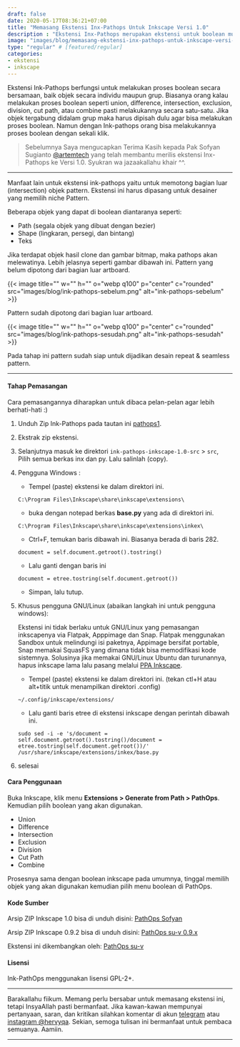 ```yaml
---
draft: false
date: 2020-05-17T08:36:21+07:00
title: "Memasang Ekstensi Inx-Pathops Untuk Inkscape Versi 1.0"
description : "Ekstensi Inx-Pathops merupakan ekstensi untuk boolean multi objek. Dengan Ink-Pathops Anda dapat melakukan proses boolean secara bersamaan dalam objek grup. Misalnya Union, Difference, Intersection, Cut path, dan lain sebagainya."
image: "images/blog/memasang-ekstensi-inx-pathops-untuk-inkscape-versi-1-0.png"
type: "regular" # [featured/regular]
categories:
- ekstensi
- inkscape
---
```


Ekstensi Ink-Pathops berfungsi untuk melakukan proses boolean secara bersamaan, baik objek secara individu maupun grup. Biasanya orang kalau melakukan proses boolean seperti union, difference, intersection, exclusion, division, cut path, atau combine pasti melakukannya secara satu-satu. Jika objek tergabung didalam grup maka harus dipisah dulu agar bisa melakukan proses boolean. Namun dengan Ink-pathops orang bisa melakukannya proses boolean dengan sekali klik.

> Sebelumnya Saya mengucapkan Terima Kasih kepada Pak Sofyan Sugianto [@artemtech](https://t.me/artemtech) yang telah membantu merilis ekstensi Inx-Pathops ke Versi 1.0. Syukran wa jazaakallahu khair ^^.

***

Manfaat lain untuk ekstensi ink-pathops yaitu untuk memotong bagian luar (intersection) objek pattern. Ekstensi ini harus dipasang untuk desainer yang memilih niche Pattern.

Beberapa objek yang dapat di boolean diantaranya seperti:

- Path (segala objek yang dibuat dengan bezier)
- Shape (lingkaran, persegi, dan bintang)
- Teks

Jika terdapat objek hasil clone dan gambar bitmap, maka pathops akan melewatinya. Lebih jelasnya seperti gambar dibawah ini. Pattern yang belum dipotong dari bagian luar artboard.

{{< image title="" w="" h="" o="webp q100" p="center" c="rounded" src="images/blog/ink-pathops-sebelum.png" alt="ink-pathops-sebelum" >}}

Pattern sudah dipotong dari bagian luar artboard.

{{< image title="" w="" h="" o="webp q100" p="center" c="rounded" src="images/blog/ink-pathops-sesudah.png" alt="ink-pathops-sesudah" >}}

Pada tahap ini pattern sudah siap untuk dijadikan desain repeat & seamless pattern.

***

#### Tahap Pemasangan

Cara pemasangannya diharapkan untuk dibaca pelan-pelan agar lebih berhati-hati :)

1. Unduh Zip Ink-Pathops pada tautan ini [pathops1].
2. Ekstrak zip ekstensi.
3. Selanjutnya masuk ke direktori `ink-pathops-inkscape-1.0-src` > `src`, Pilih semua berkas inx dan py. Lalu salinlah (copy).
4. Pengguna Windows :

    - Tempel (paste) ekstensi ke dalam direktori ini.
    ```
    C:\Program Files\Inkscape\share\inkscape\extensions\
    ```
    - buka dengan notepad berkas **base.py** yang ada di direktori ini.
    ```
    C:\Program Files\Inkscape\share\inkscape\extensions\inkex\
    ```
    - Ctrl+F, temukan baris dibawah ini. Biasanya berada di baris 282.
    ```
    document = self.document.getroot().tostring()
    ```
    - Lalu ganti dengan baris ini
    ```
    document = etree.tostring(self.document.getroot())
    ```
    - Simpan, lalu tutup.

5. Khusus pengguna GNU/Linux (abaikan langkah ini untuk pengguna windows):

    Ekstensi ini tidak berlaku untuk GNU/Linux yang pemasangan inkscapenya via Flatpak, Apppimage dan Snap. Flatpak menggunakan Sandbox untuk melindungi isi paketnya, Appimage bersifat portable, Snap memakai SquasFS yang dimana tidak bisa memodifikasi kode sistemnya. Solusinya jika memakai GNU/Linux Ubuntu dan turunannya, hapus inkscape lama lalu pasang melalui [PPA Inkscape](https://inkscape.org/release/inkscape-1.0/gnulinux/ubuntu/ppa/dl/).

    - Tempel (paste) ekstensi ke dalam direktori ini. (tekan ctl+H atau alt+titik untuk menampilkan direktori .config)

    ```
    ~/.config/inkscape/extensions/
    ```
    - Lalu ganti baris etree di ekstensi inkscape dengan perintah dibawah ini.
    ```
    sudo sed -i -e 's/document = self.document.getroot().tostring()/document = etree.tostring(self.document.getroot())/' /usr/share/inkscape/extensions/inkex/base.py
    ```

6. selesai

#### Cara Penggunaan

Buka Inkscape, klik menu **Extensions > Generate from Path > PathOps**. Kemudian pilih boolean yang akan digunakan.

- Union
- Difference
- Intersection
- Exclusion
- Division
- Cut Path
- Combine

Prosesnya sama dengan boolean inkscape pada umumnya, tinggal memilih objek yang akan digunakan kemudian pilih menu boolean di PathOps.

#### Kode Sumber

Arsip ZIP Inkscape 1.0 bisa di unduh disini:
[PathOps Sofyan](https://gitlab.com/artemtech/inx-pathops/-/archive/inkscape-1.0/inx-pathops-inkscape-1.0.zip?path=src)

Arsip ZIP Inkscape 0.9.2 bisa di unduh disini:
[PathOps su-v 0.9.x](https://gitlab.com/su-v/inx-pathops/-/tags)

Ekstensi ini dikembangkan oleh:
[PathOps su-v](https://gitlab.com/su-v/inx-pathops)

#### Lisensi

Ink-PathOps menggunakan lisensi GPL-2+.

***

Barakallahu fiikum. Memang perlu bersabar untuk memasang ekstensi ini, tetapi InsyaAllah pasti bermanfaat. Jika kawan-kawan mempunyai pertanyaan, saran, dan kritikan silahkan komentar di akun [telegram](https://t.me/hervyqa) atau [instagram @hervyqa](https://instagram.com/hervyqa). Sekian, semoga tulisan ini bermanfaat untuk pembaca semuanya. Aamiin.

***

[pathops]:https://gitlab.com/su-v/inx-pathops/tags
[pathops1]:https://gitlab.com/artemtech/inx-pathops/-/archive/inkscape-1.0/inx-pathops-inkscape-1.0.zip?path=src

[Inkscape]:https://www.inkscape.org
[Gimp]:https://www.gimp.org

[GNOME.ID]:https://www.gnome.id
[BUKU CC-ID]:https://bit.ly/madewithccID
[Wikimedia]:https://www.wikkimedia.org/

[Behance]:https://www.b.net
[Dribbble]:https://www.dribbble.com

[AdobeStock]:https//www.stock.adobe.com
[123rf]:https//www.123rf.com
[Freepik]:https//www.freepik.com
[Dreamstime]:https//www.dreamstime.com
[Shutterstock]:https://submit.shutterstock.com/?ref=238649869

[Hervyqa]:https://hervyqa.com
[Manjaro-X]:https://manjaro-x.id
[Inkporter]:https://github.com/raniaamina/inkporter
